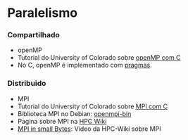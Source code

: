 # Paralelismo

### Compartilhado

* openMP
* Tutorial do University of Colorado sobre [openMP com C](https://curc.readthedocs.io/en/latest/programming/OpenMP-C.html)
* No C, openMP é implementado com [pragmas](https://gcc.gnu.org/onlinedocs/cpp/Pragmas.html). 
  
### Distribuido

* MPI
* Tutorial do University of Colorado sobre [MPI com C](https://curc.readthedocs.io/en/latest/programming/MPI-C.html)
* Biblioteca MPI no Debian: [openmpi-bin](https://packages.debian.org/bookworm/openmpi-bin)
* Pagina sobre MPI na [HPC Wiki](https://hpc-wiki.info/hpc/MPI)
* [MPI in small Bytes](https://www.youtube.com/watch?v=giaIDk2vPxU): Vídeo da HPC-Wiki sobre MPI
